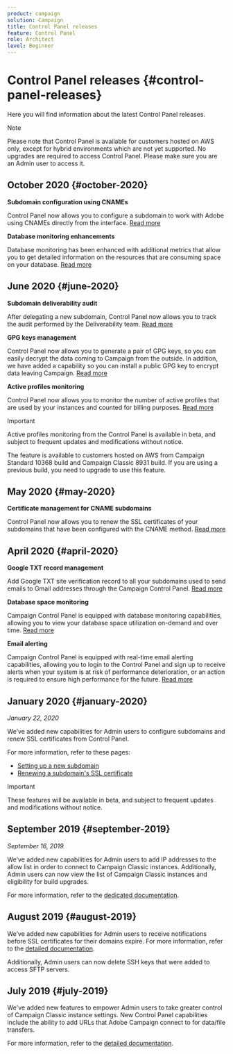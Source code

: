 ```yaml
---
product: campaign
solution: Campaign 
title: Control Panel releases
feature: Control Panel
role: Architect
level: Beginner
---
```


# Control Panel releases {#control-panel-releases}

Here you will find information about the latest Control Panel releases.

>[!NOTE]
>
>Please note that Control Panel is available for customers hosted on AWS only, except for hybrid environments which are not yet supported. No upgrades are required to access Control Panel. Please make sure you are an Admin user to access it.

## October 2020 {#october-2020}

**Subdomain configuration using CNAMEs**

Control Panel now allows you to configure a subdomain to work with Adobe using CNAMEs directly from the interface. [Read more](subdomains-certificates/using/setting-up-new-subdomain.md)

**Database monitoring enhancements**

Database monitoring has been enhanced with additional metrics that allow you to get detailed information on the resources that are consuming space on your database. [Read more](performance-monitoring/using/database-monitoring.md)

## June 2020 {#june-2020}

**Subdomain deliverability audit**

After delegating a new subdomain, Control Panel now allows you to track the audit performed by the Deliverability team. [Read more](subdomains-certificates/using/setting-up-new-subdomain.md)

**GPG keys management** 

Control Panel now allows you to generate a pair of GPG keys, so you can easily decrypt the data coming to Campaign from the outside. In addition, we have added a capability so you can install a public GPG key to encrypt data leaving Campaign. [Read more](instances-settings/using/gpg-keys-management.md)

**Active profiles monitoring**

Control Panel now allows you to monitor the number of active profiles that are used by your instances and counted for billing purposes. [Read more](performance-monitoring/using/active-profiles-monitoring.md)

>[!IMPORTANT]
>
>Active profiles monitoring from the Control Panel is available in beta, and subject to frequent updates and modifications without notice.
>
>The feature is available to customers hosted on AWS from Campaign Standard 10368 build and Campaign Classic 8931 build. If you are using a previous build, you need to upgrade to use this feature.

## May 2020 {#may-2020}

**Certificate management for CNAME subdomains**

Control Panel now allows you to renew the SSL certificates of your subdomains that have been configured with the CNAME method. [Read more](subdomains-certificates/using/renewing-subdomain-certificate.md)

## April 2020 {#april-2020}

**Google TXT record management**

Add Google TXT site verification record to all your subdomains used to send emails to Gmail addresses through the Campaign Control Panel. [Read more](subdomains-certificates/using/managing-txt-records.md)

**Database space monitoring**

Campaign Control Panel is equipped with database monitoring capabilities, allowing you to view your database space utilization on-demand and over time. [Read more](performance-monitoring/using/database-monitoring.md)

**Email alerting**

Campaign Control Panel is equipped with real-time email alerting capabilities, allowing you to login to the Control Panel and sign up to receive alerts when your system is at risk of performance deterioration, or an action is required to ensure high performance for the future. [Read more](performance-monitoring/using/email-alerting.md)

## January 2020 {#january-2020}

*January 22, 2020*

We’ve added new capabilities for Admin users to configure subdomains and renew SSL certificates from Control Panel.

For more information, refer to these pages:
* [Setting up a new subdomain](subdomains-certificates/using/setting-up-new-subdomain.md)
* [Renewing a subdomain's SSL certificate](subdomains-certificates/using/renewing-subdomain-certificate.md)

>[!IMPORTANT]
>
>These features will be available in beta, and subject to frequent updates and modifications without notice.

## September 2019 {#september-2019}

*September 16, 2019*

We’ve added new capabilities for Admin users to add IP addresses to the allow list in order to connect to Campaign Classic instances.
Additionally, Admin users can now view the list of Campaign Classic instances and eligibility for build upgrades.

For more information, refer to the [dedicated documentation](instances-settings/using/ip-allow-listing-instance-access.md).

## August 2019 {#august-2019}

We’ve added new capabilities for Admin users to receive notifications before SSL certificates for their domains expire. For more information, refer to the [detailed documentation](subdomains-certificates/using/monitoring-ssl-certificates.md).

Additionally, Admin users can now delete SSH keys that were added to access SFTP servers.

## July 2019 {#july-2019}

We've added new features to empower Admin users to take greater control of Campaign Classic instance settings. New Control Panel capabilities include the ability to add URLs that Adobe Campaign connect to for data/file transfers.

For more information, refer to the [detailed documentation](instances-settings/using/url-permissions.md).

